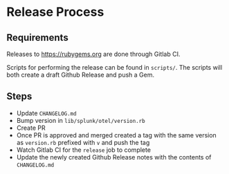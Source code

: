 # Release Process

## Requirements

Releases to https://rubygems.org are done through Gitlab CI.

Scripts for performing the release can be found in `scripts/`. The scripts will
both create a draft Github Release and push a Gem.

## Steps

- Update `CHANGELOG.md`
- Bump version in `lib/splunk/otel/version.rb`
- Create PR
- Once PR is approved and merged created a tag with the same version as
  `version.rb` prefixed with `v` and push the tag
- Watch Gitlab CI for the `release` job to complete
- Update the newly created Github Release notes with the contents of
  `CHANGELOG.md`
